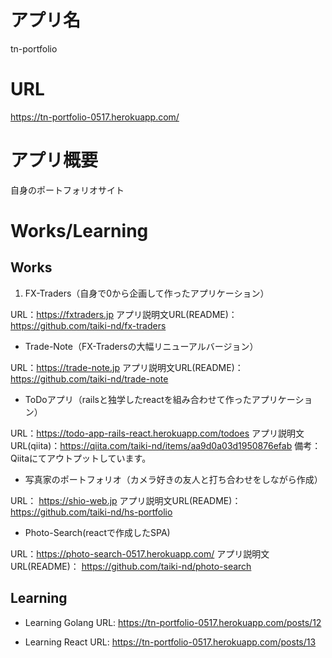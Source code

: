 # アプリ名

tn-portfolio

# URL

https://tn-portfolio-0517.herokuapp.com/

# アプリ概要

自身のポートフォリオサイト

# Works/Learning

## Works

1. FX-Traders（自身で0から企画して作ったアプリケーション）

URL：https://fxtraders.jp
アプリ説明文URL(README)：https://github.com/taiki-nd/fx-traders

* Trade-Note（FX-Tradersの大幅リニューアルバージョン）

URL：https://trade-note.jp
アプリ説明文URL(README)：https://github.com/taiki-nd/trade-note

* ToDoアプリ（railsと独学したreactを組み合わせて作ったアプリケーション）

URL：https://todo-app-rails-react.herokuapp.com/todoes
アプリ説明文URL(qiita)：https://qiita.com/taiki-nd/items/aa9d0a03d1950876efab
備考：Qiitaにてアウトプットしています。

* 写真家のポートフォリオ（カメラ好きの友人と打ち合わせをしながら作成）

URL： https://shio-web.jp
アプリ説明文URL(README)： https://github.com/taiki-nd/hs-portfolio

* Photo-Search(reactで作成したSPA)

URL：https://photo-search-0517.herokuapp.com/
アプリ説明文URL(README)： https://github.com/taiki-nd/photo-search


## Learning

* Learning Golang
URL: https://tn-portfolio-0517.herokuapp.com/posts/12

* Learning React
URL: https://tn-portfolio-0517.herokuapp.com/posts/13
